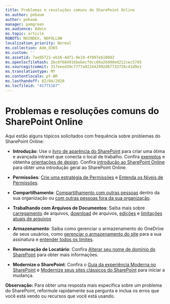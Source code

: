 ```yaml
---
title: Problemas e resoluções comuns do SharePoint Online
ms.author: pebaum
author: pebaum
manager: pamgreen
ms.audience: Admin
ms.topic: article
ROBOTS: NOINDEX, NOFOLLOW
localization_priority: Normal
ms.collection: Adm_O365
ms.custom: ''
ms.assetid: 7ae05f21-eb16-4d71-9e19-4f097eb100d2
ms.openlocfilehash: 2bc6f684916bebecfdcc60a26890ed212cec5795
ms.sourcegitcommit: 317eeed39c7777a922442992d67733726c41d9e1
ms.translationtype: MT
ms.contentlocale: pt-BR
ms.lasthandoff: 02/04/2020
ms.locfileid: "41771167"
---
```

# <a name="sharepoint-online-common-issues-and-resolutions"></a>Problemas e resoluções comuns do SharePoint Online

Aqui estão alguns tópicos solicitados com frequência sobre problemas do SharePoint Online:

- **Introdução**: Use o [livro de aparência do SharePoint](https://lookbook.microsoft.com/assets/SharePoint_lookbook_2019.pdf) para criar uma ótima e avançada intranet que conecta o local de trabalho. Confira [exemplos](https://lookbook.microsoft.com/) e obtenha [orientações de design](https://spdesign.azurewebsites.net/). Confira [introdução ao SharePoint Online](https://docs.microsoft.com/sharepoint/introduction) para obter uma introdução geral ao SharePoint Online.

- **Permissões**: [Crie uma estratégia de Permissões](https://docs.microsoft.com/sharepoint/default-sharepoint-groups) e [Entenda os Níveis de Permissões](https://docs.microsoft.com/sharepoint/understanding-permission-levels).

- **Compartilhamento**: [Compartilhamento com outras pessoas](https://docs.microsoft.com/sharepoint/default-sharepoint-groups) dentro da sua organização ou [com outras pessoas fora da sua organização](https://docs.microsoft.com/sharepoint/external-sharing-overview).

- **Trabalhando com Arquivos de Documentos**: Saiba mais sobre [carregamento](https://support.office.com/article/Upload-a-folder-or-files-to-a-document-library-eb18fcba-c953-4d45-8d90-8da66edeacdb) de arquivos, [download](https://support.office.com/article/Download-files-and-folders-from-OneDrive-or-SharePoint-5c7397b7-19c7-4893-84fe-d02e8fa5df05) de arquivos, [edições](https://support.office.com/article/Edit-a-document-in-a-document-library-02d8497f-1c13-4114-949a-b8466f639b07) e [limitações atuais de arquivos](https://support.office.com/article/invalid-file-names-and-file-types-in-onedrive-onedrive-for-business-and-sharepoint-64883a5d-228e-48f5-b3d2-eb39e07630fa)

- **Armazenamento**: Saiba como gerenciar o armazenamento</a> do OneDrive de seus usuários, como [gerenciar o armazenamento do site](https://docs.microsoft.com/sharepoint/manage-site-collection-storage-limits) para a sua assinatura e [entender todos os limites](https://docs.microsoft.com/office365/servicedescriptions/sharepoint-online-service-description/sharepoint-online-limits).

- **Renomeação de Locatário**: Confira [Alterar seu nome de domínio do SharePoint](https://docs.microsoft.com/sharepoint/change-your-sharepoint-domain-name) para obter mais informações.

- **Modernize o SharePoint**: Confira o [Guia da experiência Moderna no SharePoint](https://docs.microsoft.com/sharepoint/guide-to-sharepoint-modern-experience) e [Modernize seus sites clássicos do SharePoint](https://docs.microsoft.com/sharepoint/dev/transform/modernize-classic-sites) para iniciar a mudança.

**Observação:** Para obter uma resposta mais específica sobre um problema do SharePoint, reformule rapidamente sua pergunta e inclua os erros que você está vendo ou recursos que você está usando.
